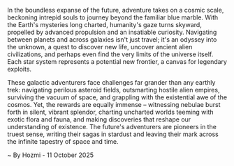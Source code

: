 
In the boundless expanse of the future, adventure takes on a cosmic scale, beckoning intrepid souls to journey beyond the familiar blue marble. With the Earth's mysteries long charted, humanity's gaze turns skyward, propelled by advanced propulsion and an insatiable curiosity. Navigating between planets and across galaxies isn't just travel; it's an odyssey into the unknown, a quest to discover new life, uncover ancient alien civilizations, and perhaps even find the very limits of the universe itself. Each star system represents a potential new frontier, a canvas for legendary exploits.

These galactic adventurers face challenges far grander than any earthly trek: navigating perilous asteroid fields, outsmarting hostile alien empires, surviving the vacuum of space, and grappling with the existential awe of the cosmos. Yet, the rewards are equally immense – witnessing nebulae burst forth in silent, vibrant splendor, charting uncharted worlds teeming with exotic flora and fauna, and making discoveries that reshape our understanding of existence. The future's adventurers are pioneers in the truest sense, writing their sagas in stardust and leaving their mark across the infinite tapestry of space and time.

~ By Hozmi - 11 October 2025
